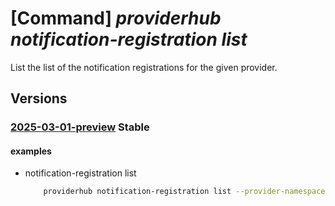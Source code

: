 # [Command] _providerhub notification-registration list_

List the list of the notification registrations for the given provider.

## Versions

### [2025-03-01-preview](/Resources/mgmt-plane/L3N1YnNjcmlwdGlvbnMve30vcHJvdmlkZXJzL21pY3Jvc29mdC5wcm92aWRlcmh1Yi9wcm92aWRlcnJlZ2lzdHJhdGlvbnMve30vbm90aWZpY2F0aW9ucmVnaXN0cmF0aW9ucw==/2025-03-01-preview.xml) **Stable**

<!-- mgmt-plane /subscriptions/{}/providers/microsoft.providerhub/providerregistrations/{}/notificationregistrations 2025-03-01-preview -->

#### examples

- notification-registration list
    ```bash
        providerhub notification-registration list --provider-namespace "{providerNamespace}"
    ```
